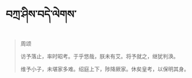 # བཀྲ་ཤིས་བདེ་ལེགས་
> 周颂
> 
> 访予落止，率时昭考。于乎悠哉，朕未有艾。将予就之，继犹判涣。
> 
> 维予小子，未堪家多难。绍庭上下，陟降厥家。休矣皇考，以保明其身。
>